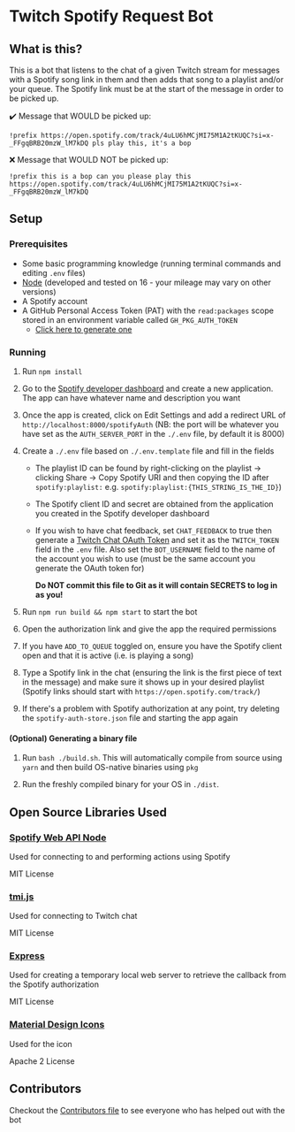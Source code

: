 # Twitch Spotify Request Bot

## What is this?

This is a bot that listens to the chat of a given Twitch stream for messages with a Spotify song link in them and then
adds that song to a playlist and/or your queue. The Spotify link must be at the start of the message in order to be
picked up.

✔️ Message that WOULD be picked up:

```
!prefix https://open.spotify.com/track/4uLU6hMCjMI75M1A2tKUQC?si=x-_FFgqBRB20mzW_lM7kDQ pls play this, it's a bop
```

❌ Message that WOULD NOT be picked up:

```
!prefix this is a bop can you please play this https://open.spotify.com/track/4uLU6hMCjMI75M1A2tKUQC?si=x-_FFgqBRB20mzW_lM7kDQ
```

## Setup

### Prerequisites

- Some basic programming knowledge (running terminal commands and editing `.env` files)
- [Node](https://nodejs.org/en/) (developed and tested on 16 - your mileage may vary on other versions)
- A Spotify account
- A GitHub Personal Access Token (PAT) with the `read:packages` scope stored in an environment variable called `GH_PKG_AUTH_TOKEN`
  - [Click here to generate one](https://github.com/settings/tokens/new?description=Twitch%20Spotify%20Request%20Bot&scopes=read%3Apackages)

### Running

1. Run `npm install`

2. Go to the [Spotify developer dashboard](https://developer.spotify.com/dashboard/)
   and create a new application. The app can have whatever name and description you want

3. Once the app is created, click on Edit Settings and add a redirect URL of
   `http://localhost:8000/spotifyAuth` (NB: the port will be whatever you have set as the `AUTH_SERVER_PORT` in
   the `./.env` file, by default it is 8000)

4. Create a `./.env` file based on `./.env.template` file and fill in the fields

   - The playlist ID can be found by right-clicking on the playlist ->
     clicking Share -> Copy Spotify URI and then copying the ID after `spotify:playlist:`
     e.g. `spotify:playlist:{THIS_STRING_IS_THE_ID}`)

   - The Spotify client ID and secret are obtained from the application you created in the Spotify developer dashboard

   - If you wish to have chat feedback, set `CHAT_FEEDBACK` to true then generate a
     [Twitch Chat OAuth Token](https://twitchapps.com/tmi/) and set it as the `TWITCH_TOKEN` field in the `.env` file. Also
     set the `BOT_USERNAME` field to the name of the account you wish to use (must be the same account you generate the
     OAuth token for)

     **Do NOT commit this file to Git as it will contain SECRETS to log in as you!**

5. Run `npm run build && npm start` to start the bot

6. Open the authorization link and give the app the required permissions

7. If you have `ADD_TO_QUEUE` toggled on, ensure you have the Spotify client open and that it is active (i.e. is playing
   a song)

8. Type a Spotify link in the chat (ensuring the link is the first piece of text in the message)
   and make sure it shows up in your desired playlist (Spotify links should start
   with `https://open.spotify.com/track/`)

9. If there's a problem with Spotify authorization at any point, try deleting the
   `spotify-auth-store.json` file and starting the app again

#### (Optional) Generating a binary file

1. Run `bash ./build.sh`. This will automatically compile from source using `yarn` and then build OS-native binaries
   using `pkg`

2. Run the freshly compiled binary for your OS in `./dist`.

## Open Source Libraries Used

### [Spotify Web API Node](https://github.com/thelinmichael/spotify-web-api-node)

Used for connecting to and performing actions using Spotify

MIT License

### [tmi.js](https://github.com/tmijs/tmi.js)

Used for connecting to Twitch chat

MIT License

### [Express](https://github.com/expressjs/express)

Used for creating a temporary local web server to retrieve the callback from the Spotify authorization

MIT License

### [Material Design Icons](https://github.com/google/material-design-icons)

Used for the icon

Apache 2 License

## Contributors

Checkout the [Contributors file](./CONTRIBUTORS.md) to see everyone who has helped out with the bot
